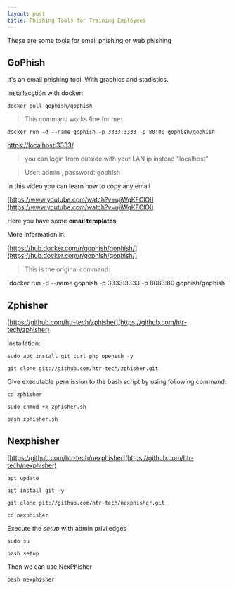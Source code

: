 ```yaml
---
layout: post
title: Phishing Tools for Training Employees
---
```

These are some tools for email phishing or web phishing

## GoPhish
It's an email phishing tool. With graphics and stadistics.

Installacçtión with docker:

`docker pull gophish/gophish`

>This command works fine for me:

`docker run -d --name gophish -p 3333:3333 -p 80:80 gophish/gophish`

[https://localhost:3333/](https://localhost:3333/)

> you can login from outside with your LAN ip instead "localhost"

> User: admin , password: gophish

In this video you can learn how to copy any email

[https://www.youtube.com/watch?v=ujjWqKFClOI](https://www.youtube.com/watch?v=ujjWqKFClOI)

Here you have some **email templates**

More information in:

[https://hub.docker.com/r/gophish/gophish/](https://hub.docker.com/r/gophish/gophish/)

> This is the original command:

´docker run -d --name gophish -p 3333:3333 -p 8083:80 gophish/gophish´

## Zphisher

[https://github.com/htr-tech/zphisher](https://github.com/htr-tech/zphisher)

Installation:

`sudo apt install git curl php openssh -y`

`git clone git://github.com/htr-tech/zphisher.git`

Give executable permission to the bash script by using following command:

`cd zphisher`

`sudo chmod +x zphisher.sh`

`bash zphisher.sh`

## Nexphisher

[https://github.com/htr-tech/nexphisher](https://github.com/htr-tech/nexphisher)

`apt update`

`apt install git -y`

`git clone git://github.com/htr-tech/nexphisher.git`

`cd nexphisher`

Execute the *setup* with admin priviledges

`sudo su`

`bash setup`

Then we can use NexPhisher

`bash nexphisher`
